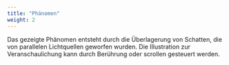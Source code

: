 ```yaml
---
title: "Phänomen"
weight: 2
---
```


Das gezeigte Phänomen entsteht durch die Überlagerung von Schatten, die von parallelen Lichtquellen geworfen wurden.
Die Illustration zur Veranschaulichung kann durch Berührung oder scrollen gesteuert werden.
